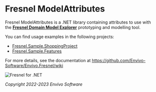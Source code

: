 # Fresnel ModelAttributes

Fresnel ModelAttributes is a .NET library containing attributes to use with the [**Fresnel Domain Model Explorer**](https://github.com/Envivo-Software/Envivo.Fresnel) prototyping and modelling tool.

You can find usage examples in the following projects:
- [Fresnel.Sample.ShoppingProject](https://github.com/Envivo-Software/Fresnel.Sample.ShoppingProject)
- [Fresnel.Sample.Features](https://github.com/Envivo-Software/Fresnel.Sample.Features)

For more details, see the documentation at https://github.com/Envivo-Software/Envivo.Fresnel/wiki

<picture id="fresnel_logo">
  <source media="(prefers-color-scheme: dark)" srcset="https://www.envivo.co.uk/images/white_fg_transparent_bg_for_docs.png">
  
  <img alt="Fresnel for .NET" src="https://www.envivo.co.uk/images/color_fg_transparent_bg_for_docs.png">
</picture>

*Copyright 2022-2023 Envivo Software*